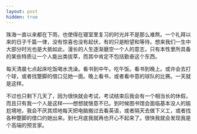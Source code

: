 ```yaml
---
layout: post
hidden: true
---
```

珠海一直以来都在下雨，也使得在寝室里复习的时光并不是那么难熬。一个礼拜以来的日子千篇一律，没有惊喜也没有起伏，有的只是盼望和等待。想来我们一生中大部分时光也是大抵如此，漫长的人生逐渐磨空一个人的意志，只有本性里所具备的某些特质让一个人能出类拔萃，而其中肯定不包括勤奋这个东西。

每天清晨七点起床吃饭喝水洗澡。看书到中午。吃午饭。看书到晚上。或许会去打个球，或者找蹩脚的借口见她一面。晚上看书，或者看中意的球队的比赛。一天就是这样。

不过也只剩下几天了，因为很快就会考试，考试结束后我会有一个相当长的休假，而且只有我一个人是这样——想想就惬意不已。到时候图书馆会面临基本没人的尴尬境地，我会不厌其烦地每天把电脑搬过去看英语，或者隔天去做下义工，或者找各种蹩脚的借口约她出来。到七月底我就再也开心不起来了。很快我就会发现我是个高端的预言家。